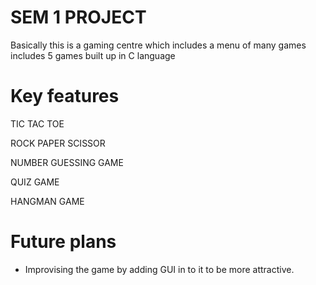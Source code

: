 # SEM 1 PROJECT
Basically this is a gaming centre which includes a menu of many games includes 5 games built up in C language 

# Key features 
TIC TAC TOE 

ROCK PAPER SCISSOR 

NUMBER GUESSING GAME 

QUIZ GAME 

HANGMAN GAME 
# Future plans 
- Improvising the game by adding GUI in to it to be more attractive.
